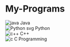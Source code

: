 # My-Programs

![java](https://github.com/It-is-KD/My-Programs/assets/114131222/5ef0fdbd-0e78-4ba9-8092-c05b6f08ce0b) Java\
![Python svg](https://github.com/It-is-KD/My-Programs/assets/114131222/786da1a7-e71b-4a8d-bf5c-203255986e83) Python\
![c++](https://github.com/It-is-KD/My-Programs/assets/114131222/ffbeb6be-c521-47d4-85aa-894a6ad4ce8a) C++\
![c](https://github.com/It-is-KD/My-Programs/assets/114131222/432b6800-0fb2-43ae-874e-a4a00e3e9845) C Programming
